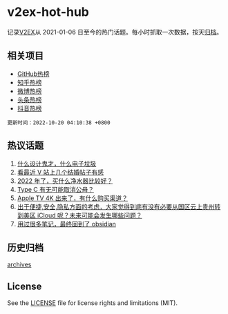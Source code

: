 # v2ex-hot-hub

 记录[V2EX](https://www.v2ex.com/)从 2021-01-06 日至今的热门话题。每小时抓取一次数据，按天[归档](archives)。
 
 ## 相关项目

- [GitHub热榜](https://github.com/lonnyzhang423/github-hot-hub)
- [知乎热榜](https://github.com/lonnyzhang423/zhihu-hot-hub)
- [微博热榜](https://github.com/lonnyzhang423/weibo-hot-hub)
- [头条热榜](https://github.com/lonnyzhang423/toutiao-hot-hub)
- [抖音热榜](https://github.com/lonnyzhang423/douyin-hot-hub)


 `更新时间：2022-10-20 04:10:38 +0800`

## 热议话题

1. [什么设计鬼才，什么电子垃圾](https://www.v2ex.com/t/887984)
1. [看最近 V 站上几个结婚帖子有感](https://www.v2ex.com/t/888031)
1. [2022 年了，买什么净水器比较好？](https://www.v2ex.com/t/887996)
1. [Type C 有无可能取消公母？](https://www.v2ex.com/t/888046)
1. [Apple TV 4K 出来了，有什么购买渠道？](https://www.v2ex.com/t/887994)
1. [出于便捷,安全,隐私方面的考虑，大家觉得到底有没有必要从国区云上贵州转到美区 iCloud 呢？未来可能会发生哪些问题？](https://www.v2ex.com/t/888067)
1. [用过很多笔记，最终回到了 obsidian](https://www.v2ex.com/t/888029)

## 历史归档

[archives](archives)

## License

See the [LICENSE](LICENSE) file for license rights and limitations (MIT).
